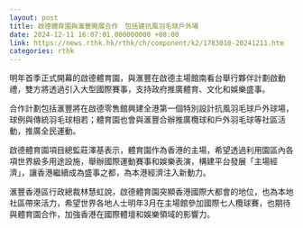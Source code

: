 ```yaml
---
layout: post
title: 啟德體育園與滙豐開展合作　包括建抗風羽毛球戶外場
date: 2024-12-11 16:07:01.000000000 +08:00
link: https://news.rthk.hk/rthk/ch/component/k2/1783010-20241211.htm
categories: rthk
---
```


明年首季正式開幕的啟德體育園，與滙豐在啟德主場館南看台舉行夥伴計劃啟動禮，雙方將透過引入大型國際賽事，支持政府推廣體育、文化和娛樂盛事。

合作計劃包括滙豐將在啟德零售館興建全港第一個特別設計抗風羽毛球戶外球場，球例與傳統羽毛球相若；體育園也會與滙豐合辦推廣欖球和戶外羽毛球等社區活動，推廣全民運動。

啟德體育園項目總監莊澤基表示，體育園作為香港的主場，希望透過利用園區內各項世界級多用途設施，舉辦國際運動賽事和娛樂表演，構建平台發展「主場經濟」，讓香港繼續成為盛事之都，為本港經濟注入新動力。

滙豐香港區行政總裁林慧虹說，啟德體育園突顯香港國際大都會的地位，也為本地社區帶來活力，希望世界各地人士明年3月在主場館參加國際七人欖球賽，也期待與體育園合作，加強香港在國際體壇和娛樂領域的影響力。
